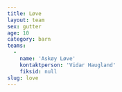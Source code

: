```yaml
---
title: Løve
layout: team
sex: gutter
age: 10
category: barn
teams:
  -
    name: 'Askøy Løve'
    kontaktperson: 'Vidar Haugland'
    fiksid: null
slug: love
---
```

